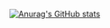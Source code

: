 [![Anurag's GitHub stats](https://github-readme-stats.vercel.app/api?username=knuksg)](https://github.com/anuraghazra/github-readme-stats)

